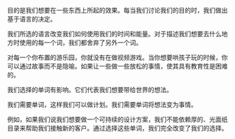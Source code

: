 目的是我们想要在一些东西上所起的效果。每当我们讨论我们的目的时，我们做出基于语言的决定。

我们所选的语言改变我们如何使用我们的时间和能量。对于描述我们想要去什么地方时使用的每一个词，我们都舍弃了另外一个词。

对每一个你布置的游乐园，你就没有在做视频游戏。当你想要哄孩子玩的时候，你可以通过故事而不是隐喻。如果让一些做一些放松的事情，使其具有教育性是困难的。

我们选择的单词有影响。它们代表我们想要带给世界的想法。

我们需要单词，这样我们可以做计划。我们需要单词将想法变为事情。

例如，如果我们说我们想要做一个可持续的设计方案，我们不能依赖厚的、光面纸目录来帮助我们接触新的客户。通过选择这些单词，我们完全改变了我们的选择。